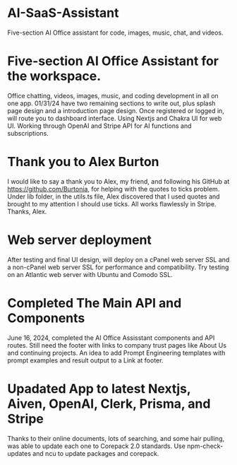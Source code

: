 # AI-SaaS-Assistant

Five-section AI Office assistant for code, images, music, chat, and videos.

# Five-section AI Office Assistant for the workspace.

Office chatting, videos, images, music, and coding development in all on one app.
01/31/24 have two remaining sections to write out, plus splash page design and a
introduction page design. Once registered or logged in, will route you to dashboard
interface. Using Nextjs and Chakra UI for web UI. Working through OpenAI and Stripe
API for AI functions and subscriptions.

# Thank you to Alex Burton

I would like to say a thank you to Alex, my friend, and following his GitHub at https://github.com/Burtonia, for helping with the quotes to ticks problem. Under lib folder, in the utils.ts file, Alex discovered that I used quotes and brought to my attention I should use ticks. All works flawlessly in Stripe. Thanks, Alex.

# Web server deployment

After testing and final UI design, will deploy on a cPanel web server SSL and a non-cPanel
web server SSL for performance and compatibility. Try testing on an Atlantic web server
with Ubuntu and Comodo SSL.

# Completed The Main API and Components

June 16, 2024, completed the AI Office Assisstant components and API routes. Still need the footer with links to company trust pages like About Us and continuing projects. An idea to add Prompt Engineering templates with prompt examples and result output to a Link at footer.

# Upadated App to latest Nextjs, Aiven, OpenAI, Clerk, Prisma, and Stripe

Thanks to their online documents, lots of searching, and some hair pulling, was able to update each one to Corepack 2.0 standards. Use npm-check-updates and ncu to update packages and corepack.
